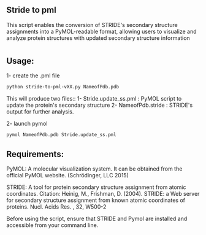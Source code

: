 ## Stride to pml 
This script enables the conversion of STRIDE's secondary structure assignments into a PyMOL-readable format, 
allowing users to visualize and analyze protein structures with updated secondary structure information
#
## Usage:  

1- create the .pml file
```bash
python stride-to-pml-vXX.py NameofPdb.pdb
```
This will produce two files::
      1- Stride.update_ss.pml : PyMOL script to update the protein's secondary structure
      2- NameofPdb.stride : STRIDE's output for further analysis.

2- launch pymol
```bash
pymol NameofPdb.pdb Stride.update_ss.pml
 ```
## Requirements:
PyMOL: A molecular visualization system. It can be obtained from the official PyMOL website.
(Schrödinger, LLC 2015)

STRIDE: A tool for protein secondary structure assignment from atomic coordinates.
Citation:
Heinig, M., Frishman, D. (2004). STRIDE: a Web server for secondary structure assignment from known atomic coordinates of proteins. Nucl. Acids Res. , 32, W500-2

Before using the script, ensure that STRIDE and Pymol are installed and accessible from your command line. 
